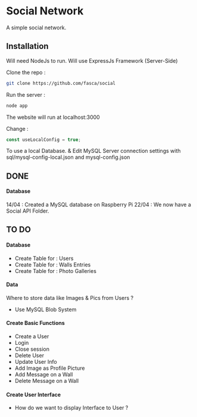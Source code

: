 Social Network
==============

A simple social network.

Installation
------------

Will need NodeJs to run.
Will use ExpressJs Framework (Server-Side)

Clone the repo :

~~~sh
git clone https://github.com/fasca/social
~~~

Run the server :
~~~sh
node app
~~~
The website will run at localhost:3000


Change :
~~~javascript
const useLocalConfig = true;
~~~
To use a local Database.
& Edit MySQL Server connection settings with sql/mysql-config-local.json and mysql-config.json


DONE
----

#### Database

14/04 : Created a MySQL database on Raspberry Pi
22/04 : We now have a Social API Folder.


TO DO
-----

#### Database

- Create Table for : Users
- Create Table for : Walls Entries
- Create Table for : Photo Galleries

#### Data

Where to store data like Images & Pics from Users ?
- Use MySQL Blob System

#### Create Basic Functions

- Create a User
- Login
- Close session
- Delete User
- Update User Info
- Add Image as Profile Picture
- Add Message on a Wall
- Delete Message on a Wall

#### Create User Interface

- How do we want to display Interface to User ?